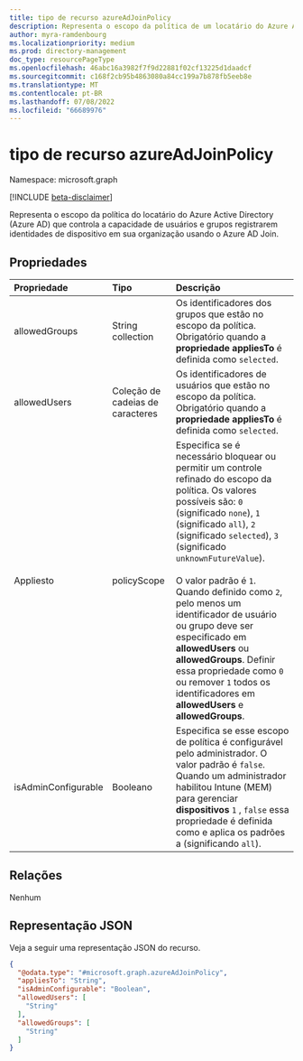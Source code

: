 ```yaml
---
title: tipo de recurso azureAdJoinPolicy
description: Representa o escopo da política de um locatário do Azure Active Directory que controla o registro de dispositivo usando Azure AD Join.
author: myra-ramdenbourg
ms.localizationpriority: medium
ms.prod: directory-management
doc_type: resourcePageType
ms.openlocfilehash: 46abc16a3982f7f9d22881f02cf13225d1daadcf
ms.sourcegitcommit: c168f2cb95b4863080a84cc199a7b878fb5eeb8e
ms.translationtype: MT
ms.contentlocale: pt-BR
ms.lasthandoff: 07/08/2022
ms.locfileid: "66689976"
---
```

# <a name="azureadjoinpolicy-resource-type"></a>tipo de recurso azureAdJoinPolicy

Namespace: microsoft.graph

[!INCLUDE [beta-disclaimer](../../includes/beta-disclaimer.md)]

Representa o escopo da política do locatário do Azure Active Directory (Azure AD) que controla a capacidade de usuários e grupos registrarem identidades de dispositivo em sua organização usando o Azure AD Join.

## <a name="properties"></a>Propriedades

|Propriedade|Tipo|Descrição|
|:---|:---|:---|
|allowedGroups|String collection|Os identificadores dos grupos que estão no escopo da política. Obrigatório quando a **propriedade appliesTo** é definida como `selected`. |
|allowedUsers|Coleção de cadeias de caracteres|Os identificadores de usuários que estão no escopo da política. Obrigatório quando a **propriedade appliesTo** é definida como `selected`.|
|Appliesto|policyScope|Especifica se é necessário bloquear ou permitir um controle refinado do escopo da política. Os valores possíveis são: `0` (significado `none`), `1` (significado `all`), `2` (significado `selected`), `3` (significado `unknownFutureValue`). <br/><br/>O valor padrão é `1`. Quando definido como `2`, pelo menos um identificador de usuário ou grupo deve ser especificado em **allowedUsers** ou **allowedGroups**.  Definir essa propriedade como `0` ou remover `1` todos os identificadores em **allowedUsers** e **allowedGroups**.|
|isAdminConfigurable|Booleano|Especifica se esse escopo de política é configurável pelo administrador. O valor padrão é `false`. Quando um administrador habilitou Intune (MEM) para gerenciar **dispositivos** `1` , `false` essa propriedade é definida como e aplica os padrões a (significando `all`).|

## <a name="relationships"></a>Relações

Nenhum

## <a name="json-representation"></a>Representação JSON

Veja a seguir uma representação JSON do recurso.
<!-- {
  "blockType": "resource",
  "@odata.type": "microsoft.graph.azureAdJoinPolicy"
}
-->
``` json
{
  "@odata.type": "#microsoft.graph.azureAdJoinPolicy",
  "appliesTo": "String",
  "isAdminConfigurable": "Boolean",
  "allowedUsers": [
    "String"
  ],
  "allowedGroups": [
    "String"
  ]
}
```
